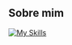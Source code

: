 ## Sobre mim

[![My Skills](https://api.devicons.dev.br/icon?icons=GoLang%2CLinux%2CDebian&size=48&theme=light&perline=30)](https://skillicons.dev)
